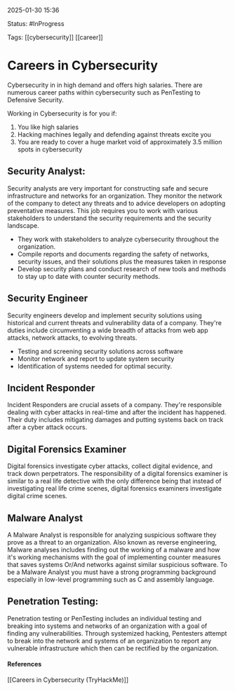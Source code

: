 
2025-01-30 15:36

Status: #InProgress 

Tags: [[cybersecurity]] [[career]] 

# Careers in Cybersecurity

Cybersecurity in in high demand and offers high salaries. There are numerous career paths within cybersecurity such as PenTesting to Defensive Security. 

Working in Cybersecurity is for you if:
1. You like high salaries
2. Hacking machines legally and defending against threats excite you
3. You are ready to cover a huge market void of approximately 3.5 million spots in cybersecurity

## Security Analyst:
Security analysts are very important for constructing safe and secure infrastructure and networks for an organization. They monitor the network of the company to detect any threats and to advice developers on adopting preventative measures. This job requires you to work with various stakeholders to understand the security requirements and the security landscape.

- They work with stakeholders to analyze cybersecurity throughout the organization.
- Compile reports and documents regarding the safety of networks, security issues, and their solutions plus the measures taken in response
- Develop security plans and conduct research of new tools and methods to stay up to date with counter security methods.

## Security Engineer
Security engineers develop and implement security solutions using historical and current threats and vulnerability data of a company. They're duties include circumventing a wide breadth of attacks from web app attacks, network attacks, to evolving threats.

- Testing and screening security solutions across software
- Monitor network and report to update system security
- Identification of systems needed for optimal security.

## Incident Responder
Incident Responders are crucial assets of a company. They're responsible dealing with cyber attacks in real-time and after the incident has happened. Their duty includes mitigating damages and putting systems back on track after a cyber attack occurs. 

## Digital Forensics Examiner
Digital forensics investigate cyber attacks, collect digital evidence, and track down perpetrators. The responsibility of a digital forensics examiner is similar to a real life detective with the only difference being that instead of investigating real life crime scenes, digital forensics examiners investigate digital crime scenes.

## Malware Analyst
A Malware Analyst is responsible for analyzing suspicious software they prove as a threat to an organization. Also known as reverse engineering, Malware analyses includes finding out the working of a malware and how it's working mechanisms with the goal of implementing counter measures that saves systems Or/And networks against similar suspicious software. To be a Malware Analyst you must have a strong programming background especially in low-level programming such as C and assembly language.

## Penetration Testing:
Penetration testing or PenTesting includes an individual testing and breaking into systems and networks of an organization with a goal of finding any vulnerabilities. Through systemized hacking, Pentesters attempt to break into the network and systems of an organization to report any vulnerable infrastructure which then can be rectified by the organization.

#### References
[[Careers in Cybersecurity (TryHackMe)]]